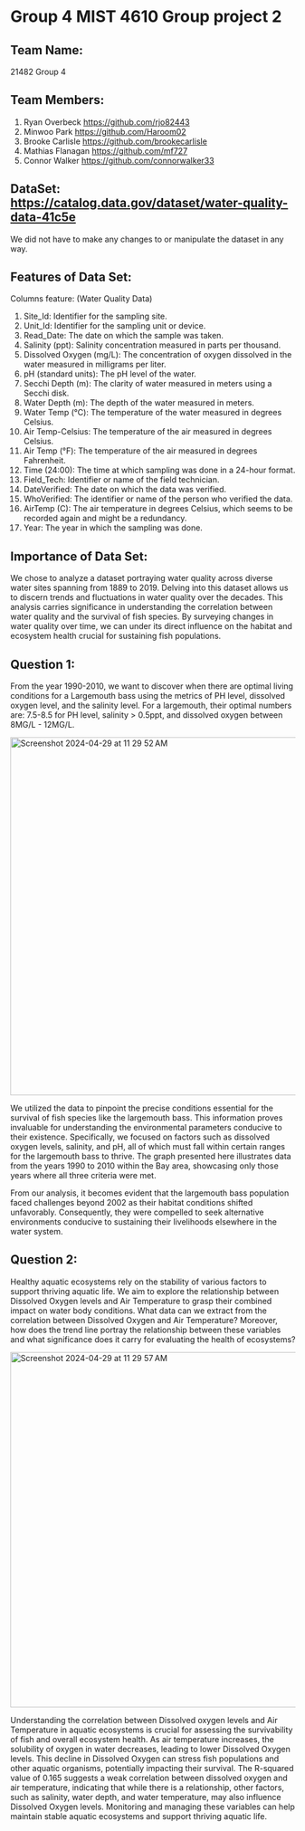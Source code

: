 # Group 4 MIST 4610 Group project 2

## Team Name: 
21482 Group 4

## Team Members:
1. Ryan Overbeck https://github.com/rjo82443
2. Minwoo Park https://github.com/Haroom02
3. Brooke Carlisle https://github.com/brookecarlisle
4. Mathias Flanagan https://github.com/mf727
5. Connor Walker https://github.com/connorwalker33

## DataSet: https://catalog.data.gov/dataset/water-quality-data-41c5e
We did not have to make any changes to or manipulate the dataset in any way.


## Features of Data Set:

Columns feature: (Water Quality Data)
1. Site_Id: Identifier for the sampling site.
2. Unit_Id: Identifier for the sampling unit or device.
3. Read_Date: The date on which the sample was taken.
4. Salinity (ppt): Salinity concentration measured in parts per thousand.
5. Dissolved Oxygen (mg/L): The concentration of oxygen dissolved in the water measured in milligrams per liter.
6. pH (standard units): The pH level of the water.
7. Secchi Depth (m): The clarity of water measured in meters using a Secchi disk.
8. Water Depth (m): The depth of the water measured in meters.
9. Water Temp (°C): The temperature of the water measured in degrees Celsius.
10. Air Temp-Celsius: The temperature of the air measured in degrees Celsius.
11. Air Temp (°F): The temperature of the air measured in degrees Fahrenheit.
12. Time (24:00): The time at which sampling was done in a 24-hour format.
13. Field_Tech: Identifier or name of the field technician.
14. DateVerified: The date on which the data was verified.
15. WhoVerified: The identifier or name of the person who verified the data.
16. AirTemp (C): The air temperature in degrees Celsius, which seems to be recorded again and might be a redundancy.
17. Year: The year in which the sampling was done.

## Importance of Data Set:
We chose to analyze a dataset portraying water quality across diverse water sites spanning from 1889 to 2019. Delving into this dataset allows us to discern trends and fluctuations in water quality over the decades. This analysis carries significance in understanding the correlation between water quality and the survival of fish species. By surveying changes in water quality over time, we can under its direct influence on the habitat and ecosystem health crucial for sustaining fish populations.

## Question 1:
From the year 1990-2010, we want to discover when there are optimal living conditions for a Largemouth bass using the metrics of PH level, dissolved oxygen level, and the salinity level. For a largemouth, their optimal numbers are: 7.5-8.5 for PH level, salinity > 0.5ppt, and dissolved oxygen between 8MG/L - 12MG/L.

<img width="633" alt="Screenshot 2024-04-29 at 11 29 52 AM" src="https://github.com/brookecarlisle/Group4Project2/assets/163200089/6701a2da-6370-459f-bbc2-1dca44b681a7">

We utilized the data to pinpoint the precise conditions essential for the survival of fish species like the largemouth bass. This information proves invaluable for understanding the environmental parameters conducive to their existence. Specifically, we focused on factors such as dissolved oxygen levels, salinity, and pH, all of which must fall within certain ranges for the largemouth bass to thrive. The graph presented here illustrates data from the years 1990 to 2010 within the Bay area, showcasing only those years where all three criteria were met.

From our analysis, it becomes evident that the largemouth bass population faced challenges beyond 2002 as their habitat conditions shifted unfavorably. Consequently, they were compelled to seek alternative environments conducive to sustaining their livelihoods elsewhere in the water system.



## Question 2:
Healthy aquatic ecosystems rely on the stability of various factors to support thriving aquatic life. We aim to explore the relationship between Dissolved Oxygen levels and Air Temperature to grasp their combined impact on water body conditions. What data can we extract from the correlation between Dissolved Oxygen and Air Temperature? Moreover, how does the trend line portray the relationship between these variables and what significance does it carry for evaluating the health of ecosystems?

<img width="628" alt="Screenshot 2024-04-29 at 11 29 57 AM" src="https://github.com/brookecarlisle/Group4Project2/assets/163200089/437e5160-5f14-4188-8904-3faa8e142506">

Understanding the correlation between Dissolved oxygen levels and Air Temperature in aquatic ecosystems is crucial for assessing the survivability of fish and overall ecosystem health. As air temperature increases, the solubility of oxygen in water decreases, leading to lower Dissolved Oxygen levels. This decline in Dissolved Oxygen can stress fish populations and other aquatic organisms, potentially impacting their survival. The R-squared value of 0.165 suggests a weak correlation between dissolved oxygen and air temperature, indicating that while there is a relationship, other factors, such as salinity, water depth, and water temperature, may also influence Dissolved Oxygen levels. Monitoring and managing these variables can help maintain stable aquatic ecosystems and support thriving aquatic life.


